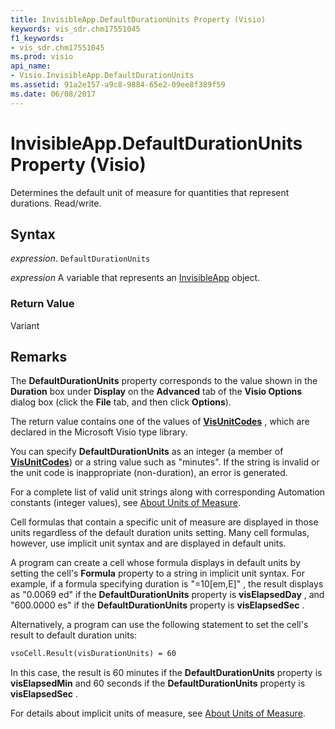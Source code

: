 ```yaml
---
title: InvisibleApp.DefaultDurationUnits Property (Visio)
keywords: vis_sdr.chm17551045
f1_keywords:
- vis_sdr.chm17551045
ms.prod: visio
api_name:
- Visio.InvisibleApp.DefaultDurationUnits
ms.assetid: 91a2e157-a9c8-9884-65e2-09ee8f389f59
ms.date: 06/08/2017
---
```



# InvisibleApp.DefaultDurationUnits Property (Visio)

Determines the default unit of measure for quantities that represent durations. Read/write.


## Syntax

 _expression_. `DefaultDurationUnits`

 _expression_ A variable that represents an [InvisibleApp](./Visio.InvisibleApp.md) object.


### Return Value

Variant


## Remarks

The  **DefaultDurationUnits** property corresponds to the value shown in the **Duration** box under **Display** on the **Advanced** tab of the **Visio Options** dialog box (click the **File** tab, and then click **Options**).

The return value contains one of the values of  **[VisUnitCodes](Visio.visunitcodes.md)** , which are declared in the Microsoft Visio type library.

You can specify  **DefaultDurationUnits** as an integer (a member of **[VisUnitCodes](Visio.visunitcodes.md)**) or a string value such as "minutes". If the string is invalid or the unit code is inappropriate (non-duration), an error is generated.

For a complete list of valid unit strings along with corresponding Automation constants (integer values), see [About Units of Measure](../visio/Concepts/about-units-of-measure-visio.md).

Cell formulas that contain a specific unit of measure are displayed in those units regardless of the default duration units setting. Many cell formulas, however, use implicit unit syntax and are displayed in default units.

A program can create a cell whose formula displays in default units by setting the cell's  **Formula** property to a string in implicit unit syntax. For example, if a formula specifying duration is "=10[em,E]" , the result displays as "0.0069 ed" if the **DefaultDurationUnits** property is **visElapsedDay** , and "600.0000 es" if the **DefaultDurationUnits** property is **visElapsedSec** .

Alternatively, a program can use the following statement to set the cell's result to default duration units: 




```vb
vsoCell.Result(visDurationUnits) = 60
```

In this case, the result is 60 minutes if the  **DefaultDurationUnits** property is **visElapsedMin** and 60 seconds if the **DefaultDurationUnits** property is **visElapsedSec** .

For details about implicit units of measure, see [About Units of Measure](../visio/Concepts/about-units-of-measure-visio.md).


